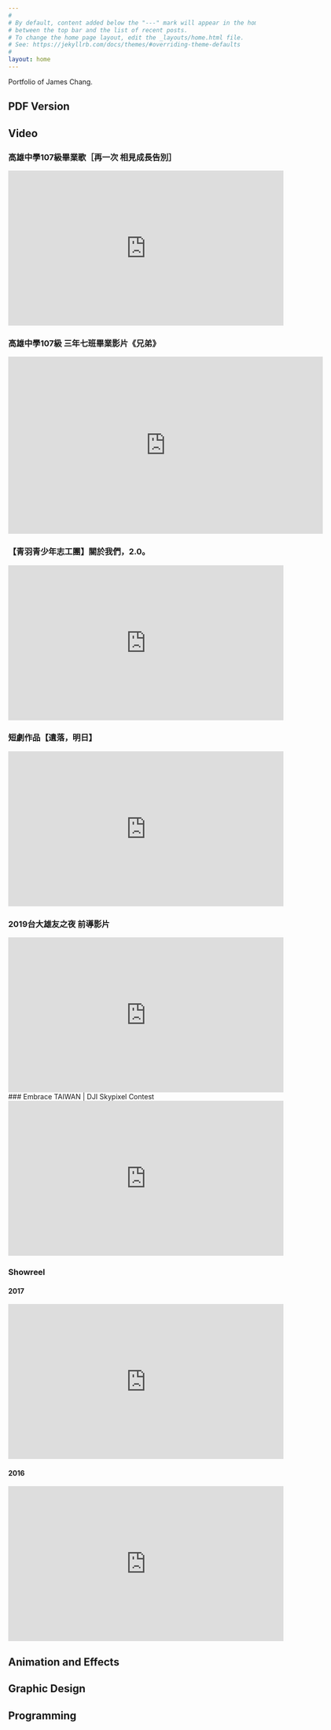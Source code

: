 ```yaml
---
#
# By default, content added below the "---" mark will appear in the home page
# between the top bar and the list of recent posts.
# To change the home page layout, edit the _layouts/home.html file.
# See: https://jekyllrb.com/docs/themes/#overriding-theme-defaults
#
layout: home
---
```

Portfolio of James Chang.
## PDF Version

## Video
### 高雄中學107級畢業歌［再一次 相見成長告別］
<iframe width="560" height="315" src="https://www.youtube.com/embed/TKi_RVY1Bas" frameborder="0" allow="accelerometer; autoplay; encrypted-media; gyroscope; picture-in-picture" allowfullscreen></iframe>

### 高雄中學107級 三年七班畢業影片《兄弟》
<iframe title="vimeo-player" src="https://player.vimeo.com/video/273317688" width="640" height="360" frameborder="0" allowfullscreen></iframe>

### 【青羽青少年志工團】關於我們，2.0。
<iframe width="560" height="315" src="https://www.youtube.com/embed/0JSDTcVxMuU" frameborder="0" allow="accelerometer; autoplay; encrypted-media; gyroscope; picture-in-picture" allowfullscreen></iframe>

### 短劇作品【遺落，明日】
<iframe width="560" height="315" src="https://www.youtube.com/embed/0BArY3WtuVU" frameborder="0" allow="accelerometer; autoplay; encrypted-media; gyroscope; picture-in-picture" allowfullscreen></iframe>

### 2019台大雄友之夜 前導影片
<iframe width="560" height="315" src="https://www.youtube.com/embed/3Ts1gckpK5A" frameborder="0" allow="accelerometer; autoplay; encrypted-media; gyroscope; picture-in-picture" allowfullscreen></iframe>
### Embrace TAIWAN | DJI Skypixel Contest
<iframe width="560" height="315" src="https://www.youtube.com/embed/gKEjoiruLlg" frameborder="0" allow="accelerometer; autoplay; encrypted-media; gyroscope; picture-in-picture" allowfullscreen></iframe>

### Showreel
#### 2017
<iframe width="560" height="315" src="https://www.youtube.com/embed/wJweT0bZ5so" frameborder="0" allow="accelerometer; autoplay; encrypted-media; gyroscope; picture-in-picture" allowfullscreen></iframe>

#### 2016
<iframe width="560" height="315" src="https://www.youtube.com/embed/GeG5-wEfA0A" frameborder="0" allow="accelerometer; autoplay; encrypted-media; gyroscope; picture-in-picture" allowfullscreen></iframe>

## Animation and Effects

## Graphic Design

## Programming
